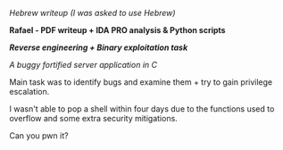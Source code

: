 *Hebrew writeup (I was asked to use Hebrew)*  

**Rafael - PDF writeup + IDA PRO analysis & Python scripts**

***Reverse engineering + Binary exploitation task***

*A buggy fortified server application in C*

Main task was to identify bugs and examine them + try to gain privilege escalation.

I wasn't able to pop a shell within four days due to the functions used to overflow and some extra security mitigations. 

Can you pwn it?
